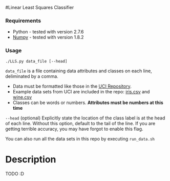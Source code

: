#Linear Least Squares Classifier

### Requirements
* Python - tested with version 2.7.6
* [Numpy](http://docs.scipy.org/doc/numpy/user/index.html) - tested with version 1.8.2

### Usage

`./LLS.py data_file [--head]`

`data_file`
is a file containing data attributes and classes on each line,
deliminated by a comma.

* Data must be formatted like those in the 
[UCI Repository](https://archive.ics.uci.edu/ml/datasets.html).
* Example data sets from UCI are included in the repo:
[iris.csv](https://bitbucket.org/cot4501group3/least-squares-classifier/src/c2922f380e70ae6b27532103fe8590a192c66a0d/iris.csv?at=master) and
[wine.csv](https://bitbucket.org/cot4501group3/least-squares-classifier/src/c2922f380e70ae6b27532103fe8590a192c66a0d/wine.csv?at=master)
* Classes can be words or numbers. **Attributes must be numbers at this time**

`--head`
    (optional) Explicitly state the location of the class label is 
	at the head of each line. Without this option,
	default to the tail of the line.
	If you are getting terrible accuracy, you may have forgot to enable this flag.

You can also run all the data sets in this repo by executing `run_data.sh`

# Description
TODO :D